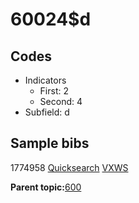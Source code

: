 # 60024$d

## Codes

-   Indicators
    -   First: 2
    -   Second: 4
-   Subfield: d

## Sample bibs

1774958 [Quicksearch](https://search.library.yale.edu/catalog/1774958) [VXWS](http://prodorbis.library.yale.edu:7014/vxws/GetHoldingsService?bibId=1774958)

**Parent topic:**[600](../../tags/600/600.md)

